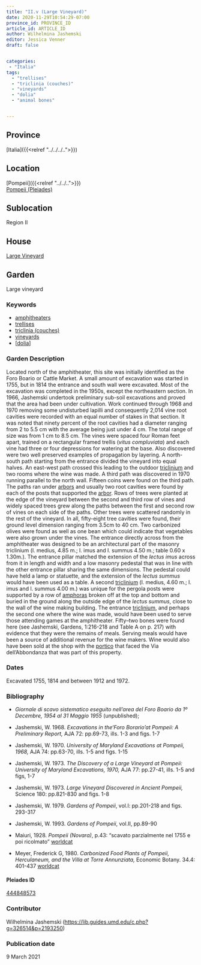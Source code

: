 ```yaml
---
title: "II.v (Large Vineyard)"
date: 2020-11-29T10:54:29-07:00
province_id: PROVINCE_ID
article_id: ARTICLE_ID
author: Wilhelmina Jashemski
editor: Jessica Venner
draft: false


categories:
 - "Italia"
tags:
  - "trellises"
  - "triclinia (couches)"
  - "vineyards"
  - "dolia"
  - "animal bones"


---
```


## Province
[Italia]({{<relref "../../../..">}})

## Location

[Pompeii]({{<relref "../../..">}}) \
[Pompeii (Pleiades)](https://pleiades.stoa.org/places/433032)
<!--### Location Description-->

<!-- LEAVE THIS BLANK FOR NOW -->
## Sublocation
Region II


## House
[Large Vineyard](https://pleiades.stoa.org/places/444848573)




## Garden
Large vineyard

### Keywords
- [amphitheaters](http://vocab.getty.edu/page/aat/300007128)
- [trellises](http://vocab.getty.edu/page/aat/300006785)
- [triclinia (couches)](http://vocab.getty.edu/page/aat/300142552)
- [vineyards](http://vocab.getty.edu/page/aat/300000248)
- [[dolia](http://vocab.getty.edu/page/aat/300400601)]




### Garden Description
Located north of the amphitheater, this site was initially identified as the Foro Boario or Cattle Market.  A small amount of excavation was started in 1755, but in 1814 the entrance and south wall were excavated. Most of the excavation was completed in the 1950s, except the northeastern section. In 1966, Jashemski undertook preliminary sub-soil excavations and proved that the area had been under cultivation. Work continued through 1968 and 1970 removing some undisturbed lapilli and consequently 2,014 vine root cavities were recorded with an equal number of stakes in that section. It was noted that ninety percent of the root cavities had a diameter ranging from 2 to 5.5 cm with the average being just under 4 cm. The total range of size was from 1 cm to 8.5 cm. The vines were spaced four Roman feet apart, trained on a rectangular framed trellis (*vitus compluviata*) and each vine had three or four depressions for watering at the base. Also discovered were two well preserved examples of propagation by layering.
A north-south path starting from the entrance divided the vineyard into equal halves. An east-west path crossed this leading to the outdoor [triclinium](http://vocab.getty.edu/page/aat/300004359) and two rooms where the wine was made. A third path was discovered in 1970 running parallel to the north wall. Fifteen coins were found on the third path. The paths ran under [arbors](http://vocab.getty.edu/page/aat/300006781) and usually two root cavities were found by each of the posts that supported the [arbor](http://vocab.getty.edu/page/aat/300006781).
Rows of trees were planted at the edge of the vineyard between the second and third row of vines and widely spaced trees grew along the paths between the first and second row of vines on each side of the paths. Other trees were scattered randomly in the rest of the vineyard. In all, fifty-eight tree cavities were found, their ground level dimension ranging from 3.5cm to 40 cm. Two carbonized olives were found as well as one bean which could indicate that vegetables were also grown under the vines.
The entrance directly across from the amphitheater was designed to be an architectural part of the masonry triclinium (l. medius, 4.85 m.; l. imus and l. summus 4.50 m.; table 0.60 x 1.30m.). The entrance pillar matched the extension of the *lectus imus* across from it in length and width and a low masonry pedestal that was in line with the other entrance pillar sharing the same dimensions. The pedestal could have held a lamp or statuette, and the extension of the *lectus summus* would have been used as a table. A second [triclinium](http://vocab.getty.edu/page/aat/300004359) (l. medius, 4.60 m.; l. imus and l. summus 4.00 m.) was unique for the pergola posts were supported by a row of [amphoras](http://vocab.getty.edu/page/aat/300148696) broken off at the top and bottom and buried in the ground along the outside edge of the *lectus summus*, close to the wall of the wine making building. The entrance [triclinium](http://vocab.getty.edu/page/aat/300004359), and perhaps the second one where the wine was made, would have been used to serve those attending games at the amphitheater. Fifty–two bones were found here (see Jashemski, Gardens, 1:216-218 and Table A on p. 217) with evidence that they were the remains of meals. Serving meals would have been a source of additional revenue for the wine makers. Wine would also have been sold at the shop with the [portico](http://vocab.getty.edu/page/aat/300004145) that faced the Via dell’Abbondanza that was part of this property.


<!--Plans
{{< figure src="../images/Fig. 23, II.v. 7.34.66.jpg" alt="large space of site." title="site overview 1">}}

{{< figure src="../images/Fig. 24, II.v. 8.34.66.jpg" alt="stuff measured the size of the hole." title="excavation detail 1">}}

{{< figure src="../images/Fig. 25, II.v. 27.26.66.jpg" alt="work on the site excavation." title="excavation work">}}

{{< figure src="../images/Fig. 26, II.v. 36.26.66.jpg" alt="the excavation site looked like a T shape with many fragments  ." title="one excavation site">}}

{{< figure src="../images/Fig. 27, II.v. 36.17.66.jpg" alt="the excavated bones  ." title="the excavated bones">}}

{{< figure src="../images/Fig. 28, II.v. 36.19.66.jpg" alt="the excavated holes  ." title="the excavated holes">}}

{{< figure src="../images/Fig. 29, II.v. 37.9.66.jpg" alt="people sit on the excavated root cavities, looking at the remains  ." title="excavated root cavities">}}

{{< figure src="../images/Fig. 30, II.v. 4.16.68.jpg" alt="people are working on the excavation work ." title="work on the excavation">}}

{{< figure src="../images/Fig. 31, II.v. 4.21.68.jpg" alt="the trees in the site ." title="trees in the site">}}

{{< figure src="../images/Fig. 32, II.v. 1.28.68.jpg" alt="stuff looked at the site, the site is large ." title="large excavated site">}}

{{< figure src="../images/Fig. 33, II.v 24.10.68.jpg" alt="stuff rest near the site, the site is large with arranged stones." title="large excavated site with the arranged stones">}}

{{< figure src="../images/Fig. 34, II.v. 22.15.68.jpg" alt="stuff worked on the excavation." title="excavation on one site">}}

{{< figure src="../images/Fig. 35, II.v. 26.20.68.jpg" alt="stuff worked on the hole." title="one hole work">}}

{{< figure src="../images/Fig. 36, II.v. 26.32.68.jpg" alt="one size of the hole and another remains." title="hole and remains">}}

{{< figure src="../images/Fig. 37, II.v. 26.34.68.jpg" alt="a line of holes." title="a line of holes">}}

{{< figure src="../images/Fig. 38, II.v. 27.36.68.jpg" alt="one stuff." title="archeologist">}}

{{< figure src="../images/Fig. 39, II.v. 28.6.68.jpg" alt="fragments and gravel near the wall." title="fragments">}}

{{< figure src="../images/Fig. 40, II.v. 33.14.68.jpg" alt="people were working at the excavation and discussing something." title="part of site overview">}}

{{< figure src="../images/Fig. 41, II.v. 44.34.68.jpg" alt="working on one hole." title="one hole">}}

{{< figure src="../images/Fig. 42, II.v. 51.13.68.jpg" alt="three different shape holes." title="three holes">}}

{{< figure src="../images/Fig. 43, II.v. 56.29.68.jpg" alt="a line-shape hole." title="a line-shape hole">}}

{{< figure src="../images/Fig. 44, II.v. 58.3.68.jpg" alt="the remains." title="stone remains 1">}}

{{< figure src="../images/Fig. 45, II.v. 58.4.68.jpg" alt="the remains detail." title="stone remains detail ">}}

{{< figure src="../images/Fig. 46, II.v. 58.9.68.jpg" alt="site view." title="site view ">}}

{{< figure src="../images/Fig. 47, II.v. 10.8.70.jpg" alt="four people are working on the excavation." title="excavation work ">}}

{{< figure src="../images/Fig. 48, II.v. 11.23.70.jpg" alt="site view." title="site view">}}

{{< figure src="../images/Fig. 49, II.v. 7.29.70.jpg" alt="site with wild flowers." title="site with wild flowers ">}}

{{< figure src="../images/Fig. 50, II.v. 7.29.70.jpg" alt="line holes" title="line holes ">}}

{{< figure src="../images/Fig. 51, II.v. 7.29.70.jpg" alt="another three holes" title="three holes details ">}}

{{< figure src="../images/Fig. 52, II.v. 14.3.70.jpg" alt="holes details" title="holes details ">}}

{{< figure src="../images/Fig. 52, II.v. 14.3.70.jpg" alt="holes details" title="holes details ">}}


{{< figure src="../images/Fig. 53, II.v. 14.20.70.jpg" alt="man was working on the hole" title="works on the hole ">}}

{{< figure src="../images/Fig. 54, II.v. 14.36.70.jpg" alt="one view of the site" title="one view of the site ">}}

{{< figure src="../images/Fig. 55, II.v. 15.7.70.jpg" alt="people gathered to discuss on something" title="people discussion ">}}

{{< figure src="../images/Fig. 56, II.v. 15.9.70.jpg" alt="hole detail" title="hole finding ">}}

{{< figure src="../images/Fig. 57, II.v. 15.11.70.jpg" alt="people put mud in the hole" title="hole work">}}


{{< figure src="../images/Fig. 58, II.v. 16.28.70.jpg" alt="fix the hole" title="hole fix ">}}

{{< figure src="../images/Fig. 59, II.v. 16.38.70.jpg" alt="people worked on the excavation" title="excavation work ">}}

{{< figure src="../images/Fig. 60 II.v. 18.3.70.jpg" alt="the excavation" title="the excavation ">}}-->

### Dates
Excavated 1755, 1814 and between 1912 and 1972.

### Bibliography
- *Giornale di scavo sistematico eseguito nell’area del Foro Boario da 1º Decembre, 1954 al 31 Maggio 1955* (unpublished);


- Jashemski, W. 1968. *Excavations in the‘Foro Borario’at Pompeii: A Preliminary Report,* AJA 72: pp.69-73, ills. 1-3 and figs. 1-7

- Jashemski, W. 1970. *University of Maryland Excavations at Pompeii, 1968,* AJA 74: pp.63-70, ills. 1-5 and figs. 1-15

- Jashemski, W. 1973. *The Discovery of a Large Vineyard at Pompeii: University of Maryland Excavations, 1970,* AJA 77: pp.27-41, ills. 1-5 and figs, 1-7

- Jashemski, W. 1973. *Large Vineyard Discovered in Ancient Pompeii,* Science 180: pp.821-830 and figs. 1-8

- Jashemski, W. 1979. *Gardens of Pompeii*, vol.I: pp.201-218 and figs. 293-317

- Jashemski, W. 1993. *Gardens of Pompeii*, vol.II, pp.89-90

- Maiuri, 1928. *Pompeii (Novara)*, p.43: “scavato parzialmente nel 1755 e poi ricolmato” [worldcat](http://www.worldcat.org/oclc/2992975)

- Meyer, Frederick G, 1980. *Carbonized Food Plants of Pompeii, Herculaneum, and the Villa at Torre Annunziata,* Economic Botany. 34.4: 401-437 [worldcat](http://www.worldcat.org/oclc/5656581658)





<!--#### Periodo ID-->

<!-- [PERIODO_ID](https://pleiades.stoa.org/places/PLEIADES_ID) -->

#### Pleiades ID

[444848573](https://pleiades.stoa.org/places/444848573)




### Contributor
Wilhelmina Jashemski (https://lib.guides.umd.edu/c.php?g=326514&p=2193250)


### Publication date
9 March 2021

<!--### Related articles-->

<!-- Links to other related articles. Leave blank for now -->
